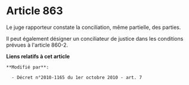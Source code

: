 # Article 863

Le juge rapporteur constate la conciliation, même partielle, des parties.

Il peut également désigner un conciliateur de justice dans les conditions prévues à l'article 860-2.

**Liens relatifs à cet article**

	**Modifié par**:

	  - Décret n°2010-1165 du 1er octobre 2010 - art. 7
